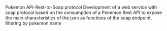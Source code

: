 Pokemon API-Rest-to-Soap protocol Development of a web service with soap protocol based on the consumption of a Pokemon Rest API to expose the main characteristics of the json as functions of the soap endpoint, filtering by pokemon name
